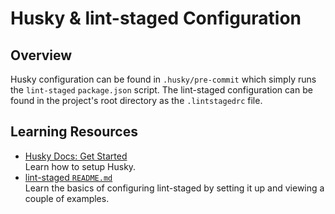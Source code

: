 # Husky & lint-staged Configuration

## Overview

Husky configuration can be found in `.husky/pre-commit` which simply runs the `lint-staged` `package.json` script. The lint-staged configuration can be found in the project's root directory as the `.lintstagedrc` file.

## Learning Resources

-   [Husky Docs: Get Started](https://typicode.github.io/husky/get-started.html)  
    Learn how to setup Husky.
-   [lint-staged `README.md`](https://github.com/lint-staged/lint-staged)  
    Learn the basics of configuring lint-staged by setting it up and viewing a couple of examples.
